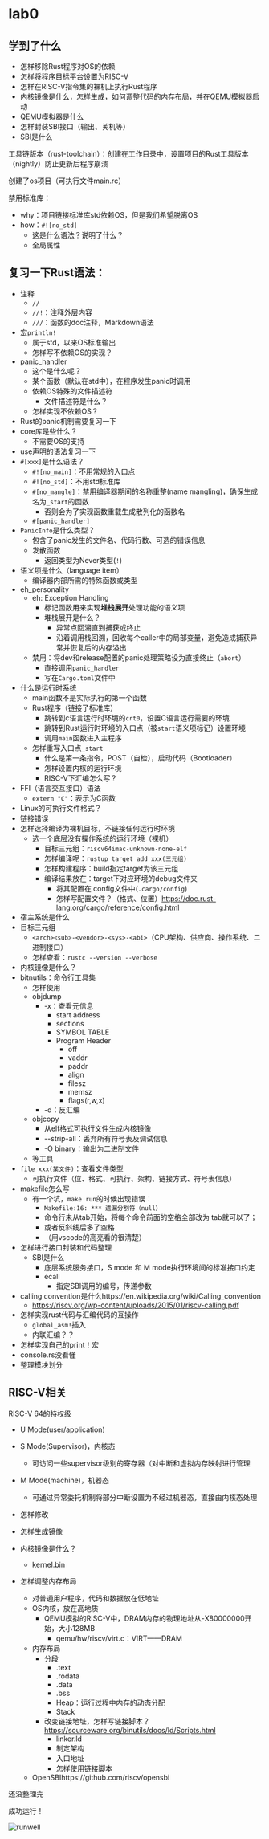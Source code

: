 # lab0

## 学到了什么

- 怎样移除Rust程序对OS的依赖
- 怎样将程序目标平台设置为RISC-V
- 怎样在RISC-V指令集的裸机上执行Rust程序
- 内核镜像是什么，怎样生成，如何调整代码的内存布局，并在QEMU模拟器启动
- QEMU模拟器是什么
- 怎样封装SBI接口（输出、关机等）
- SBI是什么





工具链版本（rust-toolchain）：创建在工作目录中，设置项目的Rust工具版本（nightly）防止更新后程序崩溃



创建了os项目（可执行文件main.rc）



禁用标准库：

- why：项目链接标准库std依赖OS，但是我们希望脱离OS
- how：`#![no_std]`
  - 这是什么语法？说明了什么？
  - 全局属性



## 复习一下Rust语法：

- 注释
  - `//`
  - `//!`：注释外层内容
  - `///`：函数的doc注释，Markdown语法
- 宏`println!`
  - 属于std，以来OS标准输出
  - 怎样写不依赖OS的实现？
- panic_handler
  - 这个是什么呢？
  - 某个函数（默认在std中），在程序发生panic时调用
  - 依赖OS特殊的文件描述符
    - 文件描述符是什么？
  - 怎样实现不依赖OS？
- Rust的panic机制需要复习一下
- core库是些什么？
  - 不需要OS的支持
- use声明的语法复习一下
- `#[xxx]`是什么语法？
  - `#![no_main]`：不用常规的入口点
  - `#![no_std]`：不用std标准库
  - `#[no_mangle]`：禁用编译器期间的名称重整(name mangling)，确保生成名为`_start`的函数 
    - 否则会为了实现函数重载生成散列化的函数名
  - `#[panic_handler]`
- `PanicInfo`是什么类型？
  - 包含了panic发生的文件名、代码行数、可选的错误信息
  - 发散函数
    - 返回类型为Never类型(`!`)
- 语义项是什么（language item）
  - 编译器内部所需的特殊函数或类型
- eh_personality
  - eh: Exception Handling
    - 标记函数用来实现**堆栈展开**处理功能的语义项
    - 堆栈展开是什么？
      - 异常点回溯直到捕获或终止
      - 沿着调用栈回溯，回收每个caller中的局部变量，避免造成捕获异常并恢复后的内存溢出
  - 禁用：将dev和release配置的panic处理策略设为直接终止（`abort`）
    - 直接调用`panic_handler`
    - 写在`Cargo.toml`文件中
- 什么是运行时系统
  - main函数不是实际执行的第一个函数
  - Rust程序（链接了标准库）
    - 跳转到c语言运行时环境的`crt0`，设置C语言运行需要的环境
    - 跳转到Rust运行时环境的入口点（被`start`语义项标记）设置环境
    - 调用`main`函数进入主程序
  - 怎样重写入口点`_start`
    - 什么是第一条指令，POST（自检），启动代码（Bootloader）
    - 怎样设置内核的运行环境
    - RISC-V下汇编怎么写？
- FFI（语言交互接口）语法
  - `extern "C"`：表示为C函数
- Linux的可执行文件格式？
- 链接错误
- 怎样选择编译为裸机目标，不链接任何运行时环境
  - 选一个底层没有操作系统的运行环境（裸机）
    - 目标三元组：`riscv64imac-unknown-none-elf`
    - 怎样编译呢：`rustup target add xxx(三元组)`
    - 怎样构建程序：build指定target为该三元组
    - 编译结果放在：target下对应环境的debug文件夹
      - 将其配置在 config文件中(`.cargo/config`)
      - 怎样写配置文件？（格式、位置）https://doc.rust-lang.org/cargo/reference/config.html
- 宿主系统是什么
- 目标三元组
  - `<arch><sub>-<vendor>-<sys>-<abi>`（CPU架构、供应商、操作系统、二进制接口）
  - 怎样查看：`rustc --version --verbose`
- 内核镜像是什么？
- bitnutils：命令行工具集
  - 怎样使用
  - objdump
    - -x：查看元信息
      - start address
      - sections
      - SYMBOL TABLE
      - Program Header
        - off
        - vaddr
        - paddr
        - align
        - filesz
        - memsz
        - flags(r,w,x)
    - -d：反汇编
  - objcopy
    - 从elf格式可执行文件生成内核镜像
    - --strip-all：丢弃所有符号表及调试信息
    - -O binary：输出为二进制文件
  - 等工具
- `file xxx(某文件)`：查看文件类型
  - 可执行文件（位、格式、可执行、架构、链接方式、符号表信息）
- makefile怎么写
  - 有一个坑，`make run`的时候出现错误：
    - `Makefile:16: *** 遗漏分割符（null）`
    - 命令行未从tab开始，将每个命令前面的空格全部改为 tab就可以了；
    - 或者反斜线后多了空格
    - （用vscode的高亮看的很清楚）
- 怎样进行接口封装和代码整理
  - SBI是什么
    - 底层系统服务接口，S mode 和 M mode执行环境间的标准接口约定
    - ecall
      - 指定SBI调用的编号，传递参数
- calling convention是什么https://en.wikipedia.org/wiki/Calling_convention
  - https://riscv.org/wp-content/uploads/2015/01/riscv-calling.pdf
- 怎样实现rust代码与汇编代码的互操作
  - `global_asm!`插入
  - 内联汇编？？
- 怎样实现自己的print！宏
- console.rs没看懂
- 整理模块划分



## RISC-V相关

RISC-V 64的特权级

- U Mode(user/application)
- S Mode(Supervisor)，内核态
  - 可访问一些supervisor级别的寄存器（对中断和虚拟内存映射进行管理
- M Mode(machine)，机器态
  - 可通过异常委托机制将部分中断设置为不经过机器态，直接由内核态处理
- 怎样修改



- 怎样生成镜像
- 内核镜像是什么？
  - kernel.bin
- 怎样调整内存布局
  - 对普通用户程序，代码和数据放在低地址
  - OS内核，放在高地质
    - QEMU模拟的RISC-V中，DRAM内存的物理地址从-X80000000开始，大小128MB
      - qemu/hw/riscv/virt.c：VIRT——DRAM
  - 内存布局
    - 分段
      - .text
      - .rodata
      - .data
      - .bss
      - Heap：运行过程中内存的动态分配
      - Stack
    - 改变链接地址，怎样写链接脚本？https://sourceware.org/binutils/docs/ld/Scripts.html
      - linker.ld
      - 制定架构
      - 入口地址
      - 怎样使用链接脚本
  - OpenSBIhttps://github.com/riscv/opensbi





还没整理完



成功运行！

![runwell](./imgs/lab0_notes_runwell.png)